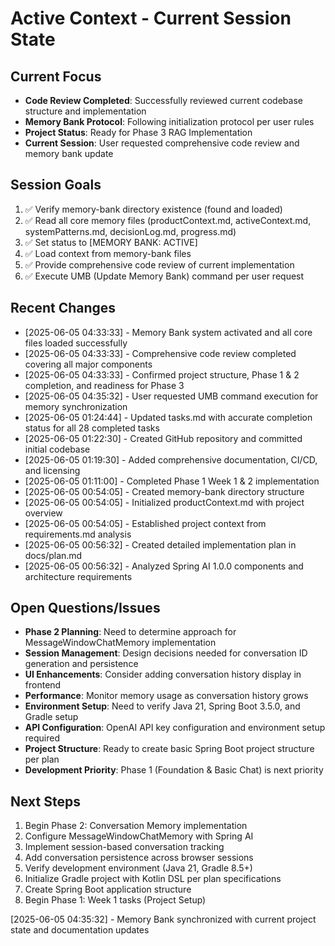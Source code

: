 # Active Context - Current Session State

## Current Focus
- **Code Review Completed**: Successfully reviewed current codebase structure and implementation
- **Memory Bank Protocol**: Following initialization protocol per user rules
- **Project Status**: Ready for Phase 3 RAG Implementation
- **Current Session**: User requested comprehensive code review and memory bank update

## Session Goals
1. ✅ Verify memory-bank directory existence (found and loaded)
2. ✅ Read all core memory files (productContext.md, activeContext.md, systemPatterns.md, decisionLog.md, progress.md)
3. ✅ Set status to [MEMORY BANK: ACTIVE]
4. ✅ Load context from memory-bank files
5. ✅ Provide comprehensive code review of current implementation
6. ✅ Execute UMB (Update Memory Bank) command per user request

## Recent Changes
- [2025-06-05 04:33:33] - Memory Bank system activated and all core files loaded successfully
- [2025-06-05 04:33:33] - Comprehensive code review completed covering all major components
- [2025-06-05 04:33:33] - Confirmed project structure, Phase 1 & 2 completion, and readiness for Phase 3
- [2025-06-05 04:35:32] - User requested UMB command execution for memory synchronization
- [2025-06-05 01:24:44] - Updated tasks.md with accurate completion status for all 28 completed tasks
- [2025-06-05 01:22:30] - Created GitHub repository and committed initial codebase
- [2025-06-05 01:19:30] - Added comprehensive documentation, CI/CD, and licensing
- [2025-06-05 01:11:00] - Completed Phase 1 Week 1 & 2 implementation
- [2025-06-05 00:54:05] - Created memory-bank directory structure
- [2025-06-05 00:54:05] - Initialized productContext.md with project overview
- [2025-06-05 00:54:05] - Established project context from requirements.md analysis
- [2025-06-05 00:56:32] - Created detailed implementation plan in docs/plan.md
- [2025-06-05 00:56:32] - Analyzed Spring AI 1.0.0 components and architecture requirements

## Open Questions/Issues
- **Phase 2 Planning**: Need to determine approach for MessageWindowChatMemory implementation
- **Session Management**: Design decisions needed for conversation ID generation and persistence
- **UI Enhancements**: Consider adding conversation history display in frontend
- **Performance**: Monitor memory usage as conversation history grows
- **Environment Setup**: Need to verify Java 21, Spring Boot 3.5.0, and Gradle setup
- **API Configuration**: OpenAI API key configuration and environment setup required
- **Project Structure**: Ready to create basic Spring Boot project structure per plan
- **Development Priority**: Phase 1 (Foundation & Basic Chat) is next priority

## Next Steps
1. Begin Phase 2: Conversation Memory implementation
2. Configure MessageWindowChatMemory with Spring AI
3. Implement session-based conversation tracking
4. Add conversation persistence across browser sessions
5. Verify development environment (Java 21, Gradle 8.5+)
6. Initialize Gradle project with Kotlin DSL per plan specifications
7. Create Spring Boot application structure
8. Begin Phase 1: Week 1 tasks (Project Setup)

[2025-06-05 04:35:32] - Memory Bank synchronized with current project state and documentation updates
